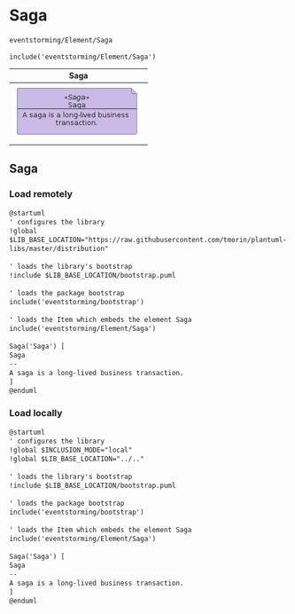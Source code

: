 # Saga


```text
eventstorming/Element/Saga
```

```text
include('eventstorming/Element/Saga')
```



| Saga |
| :---: |
| ![illustration for Saga](../../eventstorming/Element/Saga.Local.png) |




## Saga

### Load remotely
```plantuml
@startuml
' configures the library
!global $LIB_BASE_LOCATION="https://raw.githubusercontent.com/tmorin/plantuml-libs/master/distribution"

' loads the library's bootstrap
!include $LIB_BASE_LOCATION/bootstrap.puml

' loads the package bootstrap
include('eventstorming/bootstrap')

' loads the Item which embeds the element Saga
include('eventstorming/Element/Saga')

Saga('Saga') [
Saga
--
A saga is a long-lived business transaction.
]
@enduml
```

### Load locally
```plantuml
@startuml
' configures the library
!global $INCLUSION_MODE="local"
!global $LIB_BASE_LOCATION="../.."

' loads the library's bootstrap
!include $LIB_BASE_LOCATION/bootstrap.puml

' loads the package bootstrap
include('eventstorming/bootstrap')

' loads the Item which embeds the element Saga
include('eventstorming/Element/Saga')

Saga('Saga') [
Saga
--
A saga is a long-lived business transaction.
]
@enduml
```

